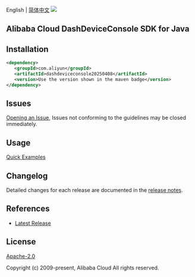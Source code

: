 English | [简体中文](README-CN.md)
![](https://aliyunsdk-pages.alicdn.com/icons/AlibabaCloud.svg)

## Alibaba Cloud DashDeviceConsole SDK for Java

## Installation

```xml
<dependency>
   <groupId>com.aliyun</groupId>
   <artifactId>dashdeviceconsole20250408</artifactId>
   <version>Use the version shown in the maven badge</version>
</dependency>
```

## Issues
[Opening an Issue](https://github.com/aliyun/alibabacloud-java-sdk/issues/new), Issues not conforming to the guidelines may be closed immediately.

## Usage
[Quick Examples](https://github.com/aliyun/alibabacloud-java-sdk/blob/master/docs/0-Examples-EN.md#quick-examples)

## Changelog
Detailed changes for each release are documented in the [release notes](./ChangeLog.txt).

## References
* [Latest Release](https://github.com/aliyun/alibabacloud-java-sdk/)

## License
[Apache-2.0](http://www.apache.org/licenses/LICENSE-2.0)

Copyright (c) 2009-present, Alibaba Cloud All rights reserved.
